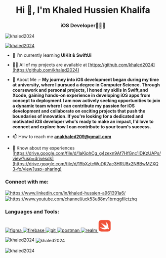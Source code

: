 <h1 align="center">Hi 👋, I'm Khaled Hussien Khalifa</h1>
<h3 align="center">iOS Developer🧑🏻‍💻</h3>

<p align="left"> <img src="https://komarev.com/ghpvc/?username=khaled2024&label=Profile%20views&color=0e75b6&style=flat" alt="khaled2024" /> </p>

<p align="left"> <a href="https://github.com/ryo-ma/github-profile-trophy"><img src="https://github-profile-trophy.vercel.app/?username=khaled2024" alt="khaled2024" /></a> </p>

- 🌱 I’m currently learning **UIKit & SwiftUi**

- 👨‍💻 All of my projects are available at [https://github.com/khaled2024](https://github.com/khaled2024)

- 📃 About Me :- **My journey into iOS development began during my time at university, where I pursued a degree in Computer Science. Through coursework and personal projects, I honed my skills in Swift,and Xcode, gaining hands-on experience in developing iOS apps from concept to deployment.I am now actively seeking opportunities to join a dynamic team where I can contribute my passion for iOS development and collaborate on exciting projects that push the boundaries of innovation. If you're looking for a dedicated and motivated iOS developer who's ready to make an impact, I'd love to connect and explore how I can contribute to your team's success.**

- 📫 How to reach me **anakhaled209@gmail.com**

- 📄 Know about my experiences [https://drive.google.com/file/d/1aKiphCg_g4zexn9Af7HfGnc1lDKzUAPs/view?usp=drivesdk](https://drive.google.com/file/d/19bXztcWuDK7ac3HRU8x2N8BwMZXQ3-fo/view?usp=sharing)

<h3 align="left">Connect with me:</h3>
<p align="left">
<a href="https://linkedin.com/in/https://www.linkedin.com/in/khaled-hussien-a961391a6/" target="blank"><img align="center" src="https://raw.githubusercontent.com/rahuldkjain/github-profile-readme-generator/master/src/images/icons/Social/linked-in-alt.svg" alt="https://www.linkedin.com/in/khaled-hussien-a961391a6/" height="30" width="40" /></a>
<a href="https://www.youtube.com/c/https://www.youtube.com/channel/uck53u88nv1brnqgfilctzhq" target="blank"><img align="center" src="https://raw.githubusercontent.com/rahuldkjain/github-profile-readme-generator/master/src/images/icons/Social/youtube.svg" alt="https://www.youtube.com/channel/uck53u88nv1brnqgfilctzhq" height="30" width="40" /></a>
</p>

<h3 align="left">Languages and Tools:</h3>
<p align="left"> <a href="https://www.figma.com/" target="_blank" rel="noreferrer"> <img src="https://www.vectorlogo.zone/logos/figma/figma-icon.svg" alt="figma" width="40" height="40"/> </a> <a href="https://firebase.google.com/" target="_blank" rel="noreferrer"> <img src="https://www.vectorlogo.zone/logos/firebase/firebase-icon.svg" alt="firebase" width="40" height="40"/> </a> <a href="https://git-scm.com/" target="_blank" rel="noreferrer"> <img src="https://www.vectorlogo.zone/logos/git-scm/git-scm-icon.svg" alt="git" width="40" height="40"/> </a> <a href="https://postman.com" target="_blank" rel="noreferrer"> <img src="https://www.vectorlogo.zone/logos/getpostman/getpostman-icon.svg" alt="postman" width="40" height="40"/> </a> <a href="https://realm.io/" target="_blank" rel="noreferrer"> <img src="https://raw.githubusercontent.com/bestofjs/bestofjs-webui/8665e8c267a0215f3159df28b33c365198101df5/public/logos/realm.svg" alt="realm" width="40" height="40"/> </a> <a href="https://developer.apple.com/swift/" target="_blank" rel="noreferrer"> <img src="https://raw.githubusercontent.com/devicons/devicon/master/icons/swift/swift-original.svg" alt="swift" width="40" height="40"/> </a> </p>

<p><img align="left" src="https://github-readme-stats.vercel.app/api/top-langs?username=khaled2024&show_icons=true&locale=en&layout=compact" alt="khaled2024" /></p>

<p>&nbsp;<img align="center" src="https://github-readme-stats.vercel.app/api?username=khaled2024&show_icons=true&locale=en" alt="khaled2024" /></p>

<p><img align="center" src="https://github-readme-streak-stats.herokuapp.com/?user=khaled2024&" alt="khaled2024" /></p>
